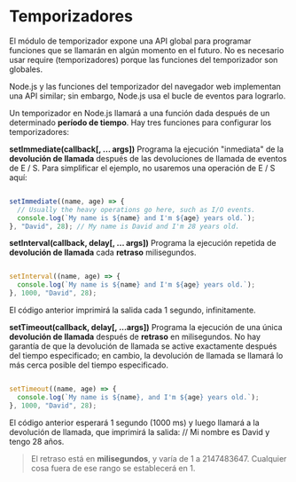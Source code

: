# Temporizadores

El módulo de temporizador expone una API global para programar funciones que se llamarán en algún momento en el futuro. No es necesario usar require (temporizadores) porque las funciones del temporizador son globales.

Node.js y las funciones del temporizador del navegador web implementan una API similar; sin embargo, Node.js usa el bucle de eventos para lograrlo.

Un temporizador en Node.js llamará a una función dada después de un determinado **período de tiempo**. Hay tres funciones para configurar los temporizadores:

**setImmediate(callback[, ... args])**
Programa la ejecución "inmediata" de la **devolución de llamada** después de las devoluciones de llamada de eventos de E / S.
Para simplificar el ejemplo, no usaremos una operación de E / S aquí:

```js

setImmediate((name, age) => {
  // Usually the heavy operations go here, such as I/O events.
  console.log(`My name is ${name} and I'm ${age} years old.`);
}, "David", 28); // My name is David and I'm 28 years old.

```
**setInterval(callback, delay[, ... args])**
Programa la ejecución repetida de **devolución de llamada** cada **retraso** milisegundos.

```js

setInterval((name, age) => {
  console.log(`My name is ${name} and I'm ${age} years old.`);
}, 1000, "David", 28);

```
El código anterior imprimirá la salida cada 1 segundo, infinitamente.

**setTimeout(callback, delay[, ...args])**
Programa la ejecución de una única **devolución de llamada** después de **retraso** en milisegundos.
No hay garantía de que la devolución de llamada se active exactamente después del tiempo especificado; en cambio, la devolución de llamada se llamará lo más cerca posible del tiempo especificado.

```js

setTimeout((name, age) => {
  console.log(`My name is ${name}, and I'm ${age} years old.`);
}, 1000, "David", 28);

```
El código anterior esperará 1 segundo (1000 ms) y luego llamará a la devolución de llamada, que imprimirá la salida:
// Mi nombre es David y tengo 28 años.

> El retraso está en **milisegundos**, y varía de 1 a 2147483647. Cualquier cosa fuera de ese rango se establecerá en 1.